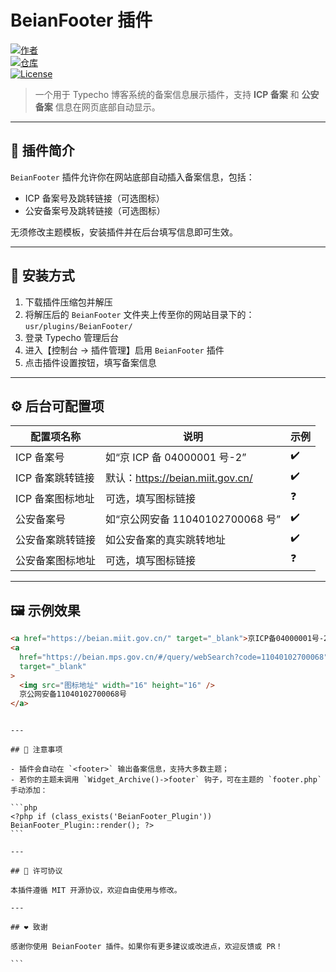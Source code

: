 # BeianFooter 插件

[![作者](https://img.shields.io/badge/Author-JoyNop-blue?style=flat-square&logo=github)](https://github.com/JoyNop)  
[![仓库](https://img.shields.io/badge/GitHub-Repository-black?style=flat-square&logo=github&logoColor=white)](https://github.com/JoyNop/BeianFooter)  
[![License](https://img.shields.io/github/license/JoyNop/BeianFooter?style=flat-square)](https://github.com/JoyNop/BeianFooter/blob/main/LICENSE)

> 一个用于 Typecho 博客系统的备案信息展示插件，支持 **ICP 备案** 和 **公安备案** 信息在网页底部自动显示。

---

## 📌 插件简介

`BeianFooter` 插件允许你在网站底部自动插入备案信息，包括：

- ICP 备案号及跳转链接（可选图标）
- 公安备案号及跳转链接（可选图标）

无须修改主题模板，安装插件并在后台填写信息即可生效。

---

## 🔧 安装方式

1. 下载插件压缩包并解压
2. 将解压后的 `BeianFooter` 文件夹上传至你的网站目录下的：  
   `usr/plugins/BeianFooter/`
3. 登录 Typecho 管理后台
4. 进入【控制台 → 插件管理】启用 `BeianFooter` 插件
5. 点击插件设置按钮，填写备案信息

---

## ⚙️ 后台可配置项

| 配置项名称       | 说明                             | 示例 |
| ---------------- | -------------------------------- | ---- |
| ICP 备案号       | 如“京 ICP 备 04000001 号-2”      | ✔️   |
| ICP 备案跳转链接 | 默认：https://beian.miit.gov.cn/ | ✔️   |
| ICP 备案图标地址 | 可选，填写图标链接               | ❓   |
| 公安备案号       | 如“京公网安备 11040102700068 号” | ✔️   |
| 公安备案跳转链接 | 如公安备案的真实跳转地址         | ✔️   |
| 公安备案图标地址 | 可选，填写图标链接               | ❓   |

---

## 🖼 示例效果

```html
<a href="https://beian.miit.gov.cn/" target="_blank">京ICP备04000001号-2</a>
<a
  href="https://beian.mps.gov.cn/#/query/webSearch?code=11040102700068"
  target="_blank"
>
  <img src="图标地址" width="16" height="16" />
  京公网安备11040102700068号
</a>
```

````

---

## 📎 注意事项

- 插件会自动在 `<footer>` 输出备案信息，支持大多数主题；
- 若你的主题未调用 `Widget_Archive()->footer` 钩子，可在主题的 `footer.php` 手动添加：

```php
<?php if (class_exists('BeianFooter_Plugin')) BeianFooter_Plugin::render(); ?>
```

---

## 📄 许可协议

本插件遵循 MIT 开源协议，欢迎自由使用与修改。

---

## ❤️ 致谢

感谢你使用 BeianFooter 插件。如果你有更多建议或改进点，欢迎反馈或 PR！

```
````
